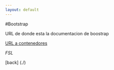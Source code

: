 ```yaml
---
layout: default
---
```


#Bootstrap

URL de donde esta la documentacion de boostrap

[URL a contenedores](https://getbootstrap.com/docs/5.2/layout/containers/)

_FSL_

[back] (./)

